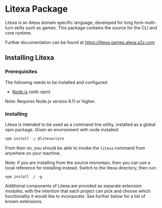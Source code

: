 # Litexa Package

Litexa is an Alexa domain specific language, developed for long form multi-turn skills such as games.
This package contains the source for the CLI and core runtime.

Further documentation can be found at <https://litexa.games.alexa.a2z.com>

## Installing Litexa

### Prerequisites

The following needs to be installed and configured:

* [Node.js](https://nodejs.org/) (with npm)

Note: Requires Node.js version 8.11 or higher.

### Installing

Litexa is intended to be used as a command line
utility, installed as a global npm package.
Given an environment with node installed:

```bash
npm install -g @litexa/core
```

From then on, you should be able to invoke the `litexa`
command from anywhere on your machine.

Note: if you are installing from the source monorepo, then you
can use a local reference for installing instead. Switch to
the litexa directory, then run:

    npm install ./ -g

Additional components of Litexa are provided as
separate extension modules, with the intention that each
project can pick and choose which functionality it would
like to incorporate. See further below for a list of known
extensions.

